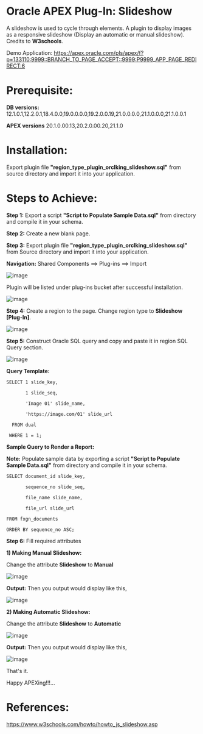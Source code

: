 # Oracle APEX Plug-In: Slideshow

A slideshow is used to cycle through elements. A plugin to display images as a responsive slideshow (Display an automatic or manual slideshow). Credits to **W3schools**.

Demo Application: https://apex.oracle.com/pls/apex/f?p=133110:9999::BRANCH_TO_PAGE_ACCEPT::9999:P9999_APP_PAGE_REDIRECT:6

# Prerequisite:

**DB versions:**	12.1.0.1,12.2.0.1,18.4.0.0,19.0.0.0.0,19.2.0.0.19,21.0.0.0.0,21.1.0.0.0,21.1.0.0.1

**APEX versions**	20.1.0.00.13,20.2.0.00.20,21.1.0

# Installation:

Export plugin file **"region_type_plugin_orclking_slideshow.sql"** from source directory and import it into your application.

# Steps to Achieve:

**Step 1:** Export a script **"Script to Populate Sample Data.sql"** from directory and compile it in your schema.

**Step 2:** Create a new blank page.

**Step 3:** Export plugin file **"region_type_plugin_orclking_slideshow.sql"** from Source directory and import it into your application.

**Navigation:** Shared Components ==> Plug-ins ==> Import

![image](https://user-images.githubusercontent.com/85283603/121812264-46bf0e00-cc78-11eb-842e-3e1c5671d978.png)

Plugin will be listed under plug-ins bucket after successful installation.

![image](https://user-images.githubusercontent.com/85283603/123452228-4404d700-d5ef-11eb-9798-cad30c792ddc.png)

**Step 4:** Create a region to the page. Change region type to **Slideshow [Plug-In]**.

![image](https://user-images.githubusercontent.com/85283603/123452344-6139a580-d5ef-11eb-9730-9d762e5db9ab.png)

**Step 5:**  Construct Oracle SQL query and copy and paste it in region SQL Query section.

![image](https://user-images.githubusercontent.com/85283603/123452433-76163900-d5ef-11eb-80ca-626bea80ee24.png)

**Query Template:**

    SELECT 1 slide_key,
       
           1 slide_seq,
              
           'Image 01' slide_name,
           
           'https://image.com/01' slide_url
              
      FROM dual
              
     WHERE 1 = 1;
        
       
**Sample Query to Render a Report:**

**Note:** Populate sample data by exporting a script **"Script to Populate Sample Data.sql"** from directory and compile it in your schema.

    SELECT document_id slide_key,
           
           sequence_no slide_seq,
           
           file_name slide_name,
           
           file_url slide_url
    
    FROM fxgn_documents
  
    ORDER BY sequence_no ASC;
 
 **Step 6:** Fill required attributes
 
 **1) Making Manual Slideshow:**
 
 Change the attribute **Slideshow** to **Manual**
 
 ![image](https://user-images.githubusercontent.com/85283603/123453105-2d12b480-d5f0-11eb-8bbf-945669d6f55c.png)
 
 **Output:** Then you output would display like this,
 
 ![image](https://user-images.githubusercontent.com/85283603/123453176-4451a200-d5f0-11eb-867e-e850050ece52.png)
 
  **2) Making Automatic Slideshow:**
 
 Change the attribute **Slideshow** to **Automatic**
 
 ![image](https://user-images.githubusercontent.com/85283603/123453287-66e3bb00-d5f0-11eb-9222-69621ae8e08b.png)
 
 **Output:** Then you output would display like this,
 
 ![image](https://user-images.githubusercontent.com/85283603/123453488-aca08380-d5f0-11eb-8b28-32ef1e08e84f.png)
  
That's it.

Happy APEXing!!!...

# References:

https://www.w3schools.com/howto/howto_js_slideshow.asp
